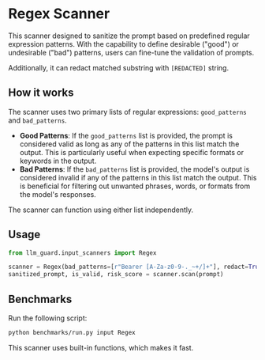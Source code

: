 # Regex Scanner

This scanner designed to sanitize the prompt based on predefined regular expression
patterns. With the capability to define desirable ("good") or undesirable ("bad") patterns, users can fine-tune
the validation of prompts.

Additionally, it can redact matched substring with `[REDACTED]` string.

## How it works

The scanner uses two primary lists of regular expressions: `good_patterns` and `bad_patterns`.

- **Good Patterns**: If the `good_patterns` list is provided, the prompt is considered valid as long as any of
  the patterns in this list match the output. This is particularly useful when expecting specific formats or keywords in
  the output.
- **Bad Patterns**: If the `bad_patterns` list is provided, the model's output is considered invalid if any of the
  patterns in this list match the output. This is beneficial for filtering out unwanted phrases, words, or formats from
  the model's responses.

The scanner can function using either list independently.

## Usage

```python
from llm_guard.input_scanners import Regex

scanner = Regex(bad_patterns=[r"Bearer [A-Za-z0-9-._~+/]+"], redact=True)
sanitized_prompt, is_valid, risk_score = scanner.scan(prompt)
```

## Benchmarks

Run the following script:

```sh
python benchmarks/run.py input Regex
```

This scanner uses built-in functions, which makes it fast.
